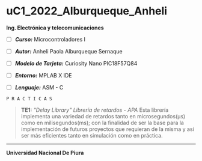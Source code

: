 # uC1_2022_Alburqueque_Anheli
**Ing. Electrónica y telecomunicaciones**

 - [ ] ***Curso:*** Microcontroladores I

 - [ ] ***Autor:*** Anheli Paola Alburqueque Sernaque

 - [ ] ***Modelo de Tarjeta:*** Curiosity Nano PIC18F57Q84
 - [ ] ***Entorno:*** MPLAB X IDE
 - [ ] ***Lenguaje:*** ASM - C 

    

`P R A C T I C A S`



> **TE1:**
*"Delay Library"*
*Librería de retardos - APA*
Esta librería implementa una variedad de retardos tanto en microsegundos(μs) como en milisegundos(ms); con la finalidad de ser la base para la implementación de futuros proyectos que requieran de la misma y así ser más eficientes tanto en simulación como en práctica.                                                         
--------------------------------------------------------------
**Universidad Nacional De Piura**
